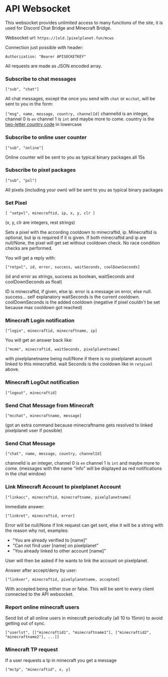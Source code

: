 # API Websocket

This websocket provides unlimited access to many functions of the site, it is used for Discord Chat Bridge and Minecraft Bridge.

Websocket url:
`https://[old.]pixelplanet.fun/mcws`

Connection just possible with header:

```
Authorization: "Bearer APISOCKETKEY"
```

All requests are made as JSON encoded array.
### Subscribe to chat messages
```["sub", "chat"]```

All chat messages, except the once you send with `chat` or `mcchat`, will be sent to you in the form:

```["msg", name, message, country, channelId]```
channelId is an integer, channel 0 is `en` channel 1 is `int` and maybe more to come.
country is the [two-letter country code](https://www.nationsonline.org/oneworld/country_code_list.htm) in lowercase
### Subscribe to online user counter
```["sub", "online"]```

Online counter will be sent to you as typical binary packages all 15s
### Subscribe to pixel packages
```["sub", "pxl"]```

All pixels (including your own) will be sent to you as typical binary packages
### Set Pixel

```[ "setpxl", minecraftid, ip, x, y, clr ]```

(x, y, clr are integers, rest strings)

Sets a pixel with the according cooldown to minecraftid, ip. Minecraftid is optional, but ip is required if it is given. If both minecraftid and ip are null/None, the pixel will get set without cooldown check. No race condition checks are performed.

You will get a reply with:

```["retpxl", id, error, success, waitSeconds, coolDownSeconds]```

(id and error as strings, success as boolean, waitSeconds and coolDownSeconds as float)

ID is minecraftid, if given, else ip. 
error is a message on error, else null.
success... self explanatory 
waitSeconds is the current cooldown. 
coolDownSeconds is the added cooldown (negative if pixel couldn't be set because max cooldown got reached)
### Minecraft Login notification
```["login", minecraftid, minecraftname, ip]```

You will get an answer back like:

```["mcme", minecraftid, waitSeconds, pixelplanetname]```

with pixelplanetname being null/None if there is no pixelplanet account linked to this minecraftid.
wait Seconds is the cooldown like in `retpixel` above.
### Minecraft LogOut notification
```["logout", minecraftid]```
### Send Chat Message from Minecraft
```["mcchat", minecraftname, message]```

(got an extra command because minecraftname gets resolved to linked pixelplanet user if possible)
### Send Chat Message
```["chat", name, message, country, channelId]```

channelId is an integer, channel 0 is `en` channel 1 is `int` and maybe more to come.
(messages with the name "info" will be displayed as red notifications in the chat window)
### Link Minecraft Account to pixelplanet Account
```["linkacc", minecraftid, minecraftname, pixelplanetname]```

Immediate answer:

```["linkret", minecraftid, error]```

Error will be null/None if link request can get sent, else it will be a string with the reason why not, examples:

- "You are already verified to [name]"
- "Can not find user [name] on pixelplanet"
- "You already linked to other account [name]"

User will then be asked if he wants to link the account on pixelplanet.

Answer after accept/deny by user:

```["linkver", minecraftid, pixelplanetname, accepted]```

With accepted being either true or false. This will be sent to every client connected to the API websocket.
### Report online minecraft users
Send list of all online users in minecraft periodically (all 10 to 15min) to avoid getting out of sync.

```["userlst", [["minecraftid1", "minecraftname1"], ["minecraftid2", "minecraftname2"], ...]]```
### Minecraft TP request

If a user requests a tp in minecraft you get a message

```["mctp", "minecraftid", x, y]```
